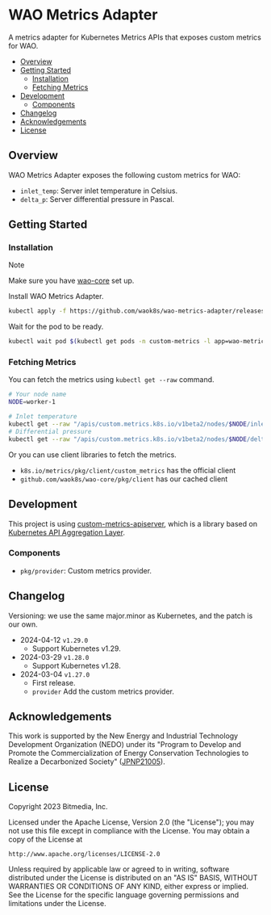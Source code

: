 # WAO Metrics Adapter

A metrics adapter for Kubernetes Metrics APIs that exposes custom metrics for WAO.

<!-- START doctoc generated TOC please keep comment here to allow auto update -->
<!-- DON'T EDIT THIS SECTION, INSTEAD RE-RUN doctoc TO UPDATE -->

- [Overview](#overview)
- [Getting Started](#getting-started)
  - [Installation](#installation)
  - [Fetching Metrics](#fetching-metrics)
- [Development](#development)
  - [Components](#components)
- [Changelog](#changelog)
- [Acknowledgements](#acknowledgements)
- [License](#license)

<!-- END doctoc generated TOC please keep comment here to allow auto update -->

## Overview

WAO Metrics Adapter exposes the following custom metrics for WAO:

- `inlet_temp`: Server inlet temperature in Celsius.
- `delta_p`: Server differential pressure in Pascal.

## Getting Started

### Installation

> [!NOTE]
> Make sure you have [wao-core](https://github.com/waok8s/wao-core) set up.

Install WAO Metrics Adapter.

```sh
kubectl apply -f https://github.com/waok8s/wao-metrics-adapter/releases/download/v1.29.0/wao-metrics-adapter.yaml
```

Wait for the pod to be ready.

```sh
kubectl wait pod $(kubectl get pods -n custom-metrics -l app=wao-metrics-adapter -o jsonpath="{.items[0].metadata.name}") -n custom-metrics --for condition=Ready
```

### Fetching Metrics

You can fetch the metrics using `kubectl get --raw` command.

```sh
# Your node name
NODE=worker-1

# Inlet temperature
kubectl get --raw "/apis/custom.metrics.k8s.io/v1beta2/nodes/$NODE/inlet_temp"
# Differential pressure
kubectl get --raw "/apis/custom.metrics.k8s.io/v1beta2/nodes/$NODE/delta_p"
```

Or you can use client libraries to fetch the metrics.

- `k8s.io/metrics/pkg/client/custom_metrics` has the official client
- `github.com/waok8s/wao-core/pkg/client` has our cached client


## Development

This project is using [custom-metrics-apiserver](https://github.com/kubernetes-sigs/custom-metrics-apiserver), which is a library based on [Kubernetes API Aggregation Layer](https://kubernetes.io/docs/concepts/extend-kubernetes/api-extension/apiserver-aggregation/).

### Components

- `pkg/provider`: Custom metrics provider.

## Changelog

Versioning: we use the same major.minor as Kubernetes, and the patch is our own.

- 2024-04-12 `v1.29.0`
  - Support Kubernetes v1.29.
- 2024-03-29 `v1.28.0`
  - Support Kubernetes v1.28.
- 2024-03-04 `v1.27.0`
  - First release.
  - `provider` Add the custom metrics provider.

## Acknowledgements

This work is supported by the New Energy and Industrial Technology Development Organization (NEDO) under its "Program to Develop and Promote the Commercialization of Energy Conservation Technologies to Realize a Decarbonized Society" ([JPNP21005](https://www.nedo.go.jp/english/activities/activities_ZZJP_100197.html)).

## License

Copyright 2023 Bitmedia, Inc.

Licensed under the Apache License, Version 2.0 (the "License");
you may not use this file except in compliance with the License.
You may obtain a copy of the License at

    http://www.apache.org/licenses/LICENSE-2.0

Unless required by applicable law or agreed to in writing, software
distributed under the License is distributed on an "AS IS" BASIS,
WITHOUT WARRANTIES OR CONDITIONS OF ANY KIND, either express or implied.
See the License for the specific language governing permissions and
limitations under the License.
